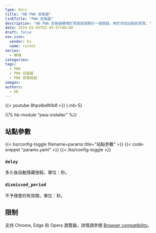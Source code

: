 ```yaml
---
type: docs
title: "HB PWA 安裝器"
linkTitle: "PWA 安裝器"
description: "HB PWA 安裝器模塊於頁面底部顯示一個按鈕，用於添加站點到首頁。"
date: 2024-02-05T02:49:57+08:00
draft: false
nav_icon:
  vendor: bs
  name: rocket
series:
  - 模塊
categories:
tags:
  - PWA
  - PWA 安裝器
  - PWA 安裝按鈕
images:
authors:
  - HB
---
```


{{< youtube 8hpoIbeWib8 >}}
{.mb-5}

{{% hb-module "pwa-installer" %}}

## 站點參數

{{< bs/config-toggle filename=params title="站點參數" >}}
{{< code-snippet "params.yaml" >}}
{{< /bs/config-toggle >}}

### `delay`

多久後自動隱藏按鈕，單位：秒。

### `dismissed_period`

不予理會的有效期，單位：秒。

## 限制

支持 Chrome, Edge 和 Opera 瀏覽器，詳情請參閱 [Browser compatibility](https://developer.mozilla.org/en-US/docs/Web/API/Window/beforeinstallprompt_event#browser_compatibility)。

